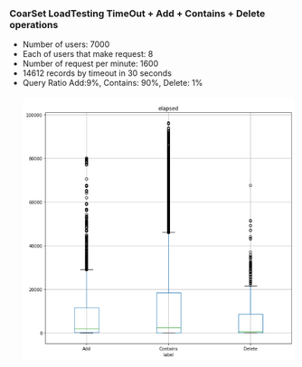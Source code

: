 ### CoarSet LoadTesting TimeOut + Add + Contains + Delete operations
- Number of users: 7000
- Each of users that make request: 8
- Number of request per minute: 1600
- 14612 records by timeout in 30 seconds
- Query Ratio Add:9%, Contains: 90%, Delete: 1% <br><br>
![TimeOutACD.png](TimeOutACD.png "Delete operation")
